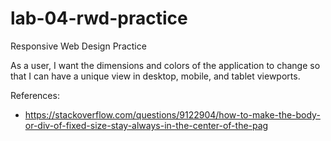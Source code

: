 # lab-04-rwd-practice
Responsive Web Design Practice

As a user, I want the dimensions and colors of the application to change so that I can have a unique view in desktop, mobile, and tablet viewports.


References:

- https://stackoverflow.com/questions/9122904/how-to-make-the-body-or-div-of-fixed-size-stay-always-in-the-center-of-the-pag

